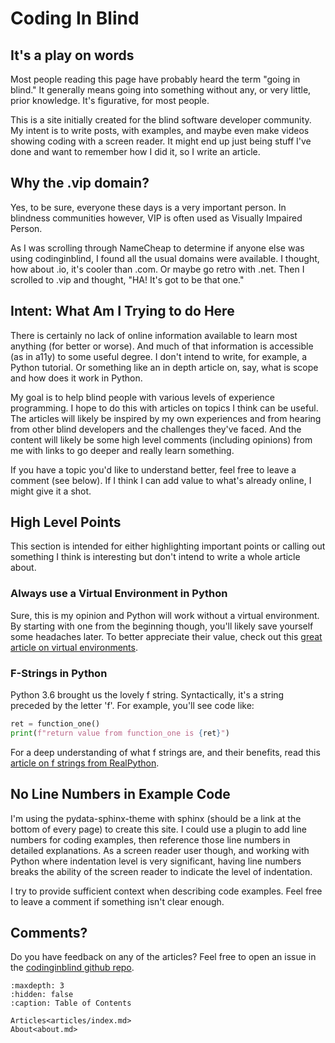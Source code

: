# Coding In Blind

## It's a play on words

Most people reading this page have probably heard the term "going in blind."
It generally means going into something without any, or very little, prior knowledge.
It's figurative, for most people.

This is a site initially created for the blind software developer community.
My intent is to write posts, with examples, and maybe even make videos showing coding with a screen reader.
It might end up just being stuff I've done and want to remember how I did it, so I write an article.

## Why the .vip domain?

Yes, to be sure, everyone these days is a very important person.
In blindness communities however, VIP is often used as Visually Impaired Person.

As I was scrolling through NameCheap to determine if anyone else was using codinginblind, I found all the usual domains were available.
I thought, how about .io, it's cooler than .com.
Or maybe go retro with .net.
Then I scrolled to .vip and thought, "HA! It's got to be that one."

## Intent: What Am I Trying to do Here 

There is certainly no lack of online information available to learn most anything (for better or worse).
And much of that information is accessible (as in a11y) to some useful degree.
I don't intend to write, for example, a Python tutorial.
Or something like an in depth article on, say, what is scope and how does it work in Python. 

My goal is to help blind people with various levels of experience programming.
I hope to do this with articles  on topics I think can be useful.
The articles will likely be inspired by my own experiences and from hearing from other blind developers and the challenges they've faced.
And the content will likely be some high level comments (including opinions) from me with links to go deeper and really learn something.

If you have a topic you'd like to understand better, feel free to leave a comment (see below).
If I think I can add value to what's already online, I might give it a shot.

## High Level Points

This section is intended for either highlighting important points or calling out something I think is interesting but don't intend to write a whole article about.

### Always use a Virtual Environment in Python

Sure, this is my opinion and Python will work without a virtual environment.
By starting with one from the beginning though, you'll likely save yourself some headaches later.
To better appreciate their value, check out this
[great article on virtual environments](https://realpython.com/python-virtual-environments-a-primer/).

### F-Strings in Python

Python 3.6 brought us the lovely f string.
Syntactically, it's a string preceded by the letter 'f'. 
For example, you'll see code like:
``` python
ret = function_one()
print(f"return value from function_one is {ret}")
```

For a deep understanding of what f strings are, and their benefits, read this
[article on f strings from RealPython](https://realpython.com/python-f-strings/).

## No Line Numbers in Example Code

I'm using the pydata-sphinx-theme with sphinx (should be a link at the bottom of every page) to create this site.
I could use a plugin to add line numbers for coding examples,
then reference those line numbers in detailed explanations.
As a screen reader user though, and working with Python where indentation level is very significant,
having line numbers breaks the ability of the screen reader to indicate the level of indentation.

I try to provide sufficient context when describing code examples.
Feel free to leave a comment if something isn't clear enough.

## Comments?

Do you have feedback on any of the articles?
Feel free to open an issue in the 
[codinginblind github repo](https://github.com/joeldodson/codinginblind/issues).

``` {toctree}
:maxdepth: 3
:hidden: false
:caption: Table of Contents

Articles<articles/index.md>
About<about.md>
```

